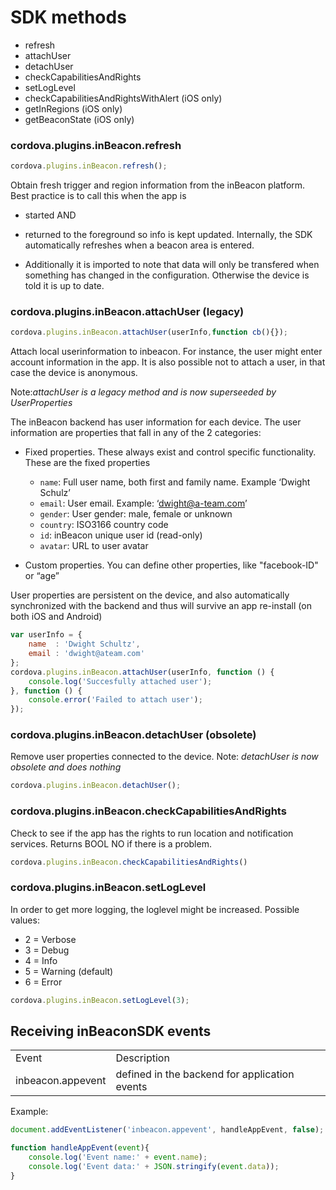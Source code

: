 
# SDK methods

* refresh
* attachUser
* detachUser
* checkCapabilitiesAndRights
* setLogLevel 
* checkCapabilitiesAndRightsWithAlert (iOS only)
* getInRegions (iOS only)
* getBeaconState (iOS only)

### cordova.plugins.inBeacon.refresh

```javascript
cordova.plugins.inBeacon.refresh();
```

Obtain fresh trigger and region information from the inBeacon platform. Best practice is to call this when the app is 

* started AND

* returned to the foreground so info is kept updated.  Internally, the SDK automatically refreshes when a beacon area is entered. 

* Additionally it is imported to note that data will only be transfered when something has changed in the configuration. Otherwise the device is told it is up to date.

	

### cordova.plugins.inBeacon.attachUser (legacy)

```javascript
cordova.plugins.inBeacon.attachUser(userInfo,function cb(){});
```

Attach local userinformation to inbeacon. For instance, the user might enter account information in the app. It is also possible not to attach a user, in that case the device is anonymous. 

Note:*attachUser is a legacy method and is now superseeded by UserProperties*

The inBeacon backend has user information for each device. The user information are properties that fall in any of the 2 categories:

* Fixed properties. These always exist and control specific functionality. These are the fixed properties
  - `name`: Full user name, both first and family name. Example ‘Dwight Schulz’
  - `email`: User email. Example: ‘dwight@a-team.com’
  - `gender`: User gender: male, female or unknown
  - `country`: ISO3166 country code
  - `id`: inBeacon unique user id (read-only)
  - `avatar`: URL to user avatar

* Custom properties. You can define other properties, like "facebook-ID" or “age”

User properties are persistent on the device, and also automatically synchronized with the backend and thus will survive an app re-install (on both iOS and Android)

```javascript
var userInfo = {
	name  : 'Dwight Schultz',
	email : 'dwight@ateam.com'
};
cordova.plugins.inBeacon.attachUser(userInfo, function () {
	console.log('Succesfully attached user');
}, function () {
	console.error('Failed to attach user');
});
```

	

### cordova.plugins.inBeacon.detachUser (obsolete)

Remove user properties connected to the device. 
Note: *detachUser is now obsolete and does nothing*

```javascript
cordova.plugins.inBeacon.detachUser();
```

### cordova.plugins.inBeacon.checkCapabilitiesAndRights

Check to see if the app has the rights to run location and notification services. Returns BOOL NO if there is a problem.

```javascript
cordova.plugins.inBeacon.checkCapabilitiesAndRights()
```

### cordova.plugins.inBeacon.setLogLevel

In order to get more logging, the loglevel might be increased. 
Possible values:
- 2 = Verbose
- 3 = Debug
- 4 = Info
- 5 = Warning (default)
- 6 = Error


```javascript
cordova.plugins.inBeacon.setLogLevel(3);
```


## Receiving inBeaconSDK events 

<table>
  <tr>
    <td>Event</td>
    <td>Description</td>
  </tr>
  <tr>
    <td>inbeacon.appevent</td>
    <td>defined in the backend for application events</td>
  </tr>
</table>


Example:

```javascript
document.addEventListener('inbeacon.appevent', handleAppEvent, false);function handleAppEvent(event){    console.log('Event name:' + event.name);    console.log('Event data:' + JSON.stringify(event.data));}
```


